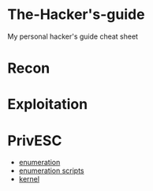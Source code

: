 # The-Hacker's-guide
My personal hacker's guide cheat sheet 

# Recon

# Exploitation

# PrivESC
- [enumeration](/book/privESC/enumeration.md)
- [enumeration scripts](/book/privESC/auto.md)
- [kernel](/book/privESC/kernel.md)
